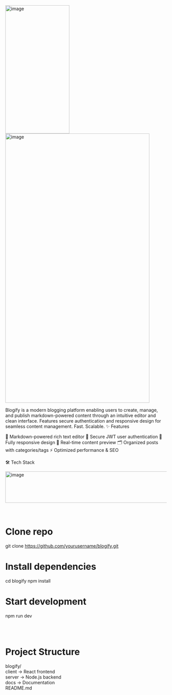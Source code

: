 <img width="200" height="400" alt="image" src="https://github.com/user-attachments/assets/4d876ebb-632b-4f1b-93af-f465b3f7f51e" />
<img width="450" height="840" alt="image" src="https://github.com/user-attachments/assets/27b464ab-b699-4da2-8e14-4154a2a2ef8d" />


Blogify is a modern blogging platform enabling users to create, manage, and publish markdown-powered content through an intuitive editor and clean interface. Features secure authentication and responsive design for seamless content management. Fast. Scalable.
✨ Features

📝 Markdown-powered rich text editor
🔐 Secure JWT user authentication
📱 Fully responsive design
🚀 Real-time content preview
🗂️ Organized posts with categories/tags
⚡ Optimized performance & SEO

🛠 Tech Stack



<img width="733" height="98" alt="image" src="https://github.com/user-attachments/assets/4e243083-56c1-4bec-a620-34cba3497677" />


<br>
<br>
<br>


# Clone repo
git clone https://github.com/yourusername/blogify.git

# Install dependencies
cd blogify
npm install

# Start development
npm run dev





<br>
<br>








# Project Structure
blogify/ <br>
   client  ->        React frontend <br>
   server  ->       Node.js backend <br>
   docs    ->       Documentation <br>
   README.md 
